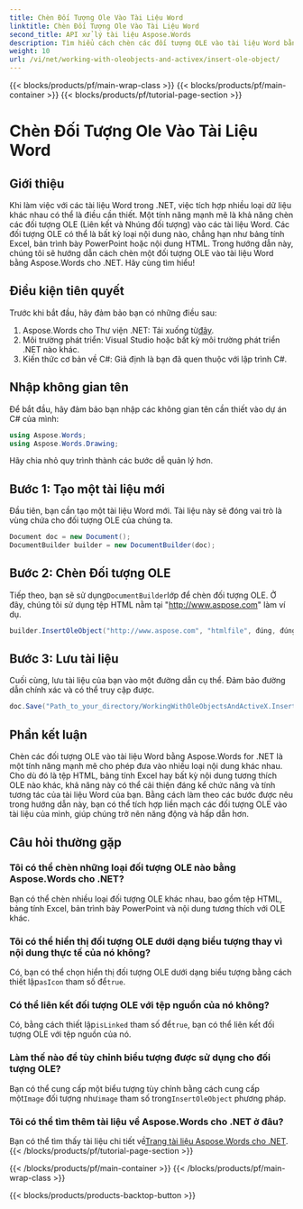```yaml
---
title: Chèn Đối Tượng Ole Vào Tài Liệu Word
linktitle: Chèn Đối Tượng Ole Vào Tài Liệu Word
second_title: API xử lý tài liệu Aspose.Words
description: Tìm hiểu cách chèn các đối tượng OLE vào tài liệu Word bằng Aspose.Words cho .NET với hướng dẫn từng bước này. Cải thiện tài liệu của bạn bằng nội dung nhúng.
weight: 10
url: /vi/net/working-with-oleobjects-and-activex/insert-ole-object/
---
```


{{< blocks/products/pf/main-wrap-class >}}
{{< blocks/products/pf/main-container >}}
{{< blocks/products/pf/tutorial-page-section >}}

# Chèn Đối Tượng Ole Vào Tài Liệu Word

## Giới thiệu

Khi làm việc với các tài liệu Word trong .NET, việc tích hợp nhiều loại dữ liệu khác nhau có thể là điều cần thiết. Một tính năng mạnh mẽ là khả năng chèn các đối tượng OLE (Liên kết và Nhúng đối tượng) vào các tài liệu Word. Các đối tượng OLE có thể là bất kỳ loại nội dung nào, chẳng hạn như bảng tính Excel, bản trình bày PowerPoint hoặc nội dung HTML. Trong hướng dẫn này, chúng tôi sẽ hướng dẫn cách chèn một đối tượng OLE vào tài liệu Word bằng Aspose.Words cho .NET. Hãy cùng tìm hiểu!

## Điều kiện tiên quyết

Trước khi bắt đầu, hãy đảm bảo bạn có những điều sau:

1. Aspose.Words cho Thư viện .NET: Tải xuống từ[đây](https://releases.aspose.com/words/net/).
2. Môi trường phát triển: Visual Studio hoặc bất kỳ môi trường phát triển .NET nào khác.
3. Kiến thức cơ bản về C#: Giả định là bạn đã quen thuộc với lập trình C#.

## Nhập không gian tên

Để bắt đầu, hãy đảm bảo bạn nhập các không gian tên cần thiết vào dự án C# của mình:

```csharp
using Aspose.Words;
using Aspose.Words.Drawing;
```

Hãy chia nhỏ quy trình thành các bước dễ quản lý hơn.

## Bước 1: Tạo một tài liệu mới

Đầu tiên, bạn cần tạo một tài liệu Word mới. Tài liệu này sẽ đóng vai trò là vùng chứa cho đối tượng OLE của chúng ta.

```csharp
Document doc = new Document();
DocumentBuilder builder = new DocumentBuilder(doc);
```

## Bước 2: Chèn Đối tượng OLE

 Tiếp theo, bạn sẽ sử dụng`DocumentBuilder`lớp để chèn đối tượng OLE. Ở đây, chúng tôi sử dụng tệp HTML nằm tại "http://www.aspose.com" làm ví dụ.

```csharp
builder.InsertOleObject("http://www.aspose.com", "htmlfile", đúng, đúng, null);
```

## Bước 3: Lưu tài liệu

Cuối cùng, lưu tài liệu của bạn vào một đường dẫn cụ thể. Đảm bảo đường dẫn chính xác và có thể truy cập được.

```csharp
doc.Save("Path_to_your_directory/WorkingWithOleObjectsAndActiveX.InsertOleObject.docx");
```

## Phần kết luận

Chèn các đối tượng OLE vào tài liệu Word bằng Aspose.Words for .NET là một tính năng mạnh mẽ cho phép đưa vào nhiều loại nội dung khác nhau. Cho dù đó là tệp HTML, bảng tính Excel hay bất kỳ nội dung tương thích OLE nào khác, khả năng này có thể cải thiện đáng kể chức năng và tính tương tác của tài liệu Word của bạn. Bằng cách làm theo các bước được nêu trong hướng dẫn này, bạn có thể tích hợp liền mạch các đối tượng OLE vào tài liệu của mình, giúp chúng trở nên năng động và hấp dẫn hơn.

## Câu hỏi thường gặp

### Tôi có thể chèn những loại đối tượng OLE nào bằng Aspose.Words cho .NET?
Bạn có thể chèn nhiều loại đối tượng OLE khác nhau, bao gồm tệp HTML, bảng tính Excel, bản trình bày PowerPoint và nội dung tương thích với OLE khác.

### Tôi có thể hiển thị đối tượng OLE dưới dạng biểu tượng thay vì nội dung thực tế của nó không?
 Có, bạn có thể chọn hiển thị đối tượng OLE dưới dạng biểu tượng bằng cách thiết lập`asIcon` tham số để`true`.

### Có thể liên kết đối tượng OLE với tệp nguồn của nó không?
 Có, bằng cách thiết lập`isLinked` tham số để`true`, bạn có thể liên kết đối tượng OLE với tệp nguồn của nó.

### Làm thế nào để tùy chỉnh biểu tượng được sử dụng cho đối tượng OLE?
 Bạn có thể cung cấp một biểu tượng tùy chỉnh bằng cách cung cấp một`Image` đối tượng như`image` tham số trong`InsertOleObject` phương pháp.

### Tôi có thể tìm thêm tài liệu về Aspose.Words cho .NET ở đâu?
 Bạn có thể tìm thấy tài liệu chi tiết về[Trang tài liệu Aspose.Words cho .NET](https://reference.aspose.com/words/net/).
{{< /blocks/products/pf/tutorial-page-section >}}

{{< /blocks/products/pf/main-container >}}
{{< /blocks/products/pf/main-wrap-class >}}

{{< blocks/products/products-backtop-button >}}
